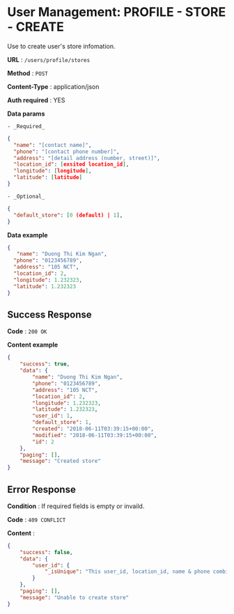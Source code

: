 # User Management: PROFILE - STORE - CREATE

Use to create user's store infomation.

**URL** : `/users/profile/stores`

**Method** : `POST`

**Content-Type** : application/json

**Auth required** : YES

**Data params**

    - _Required_

```json
{
  "name": "[contact name]",
  "phone": "[contact phone number]",
  "address": "[detail address (number, street)]",
  "location_id": [exsited location_id],
  "longitude": [longitude],
  "latitude": [latitude]
}
```

    - _Optional_

```json
{
  "default_store": [0 (default) | 1],
}
```

**Data example**

```json
{
   "name": "Duong Thi Kim Ngan",
  "phone": "0123456789",
  "address": "105 NCT",
  "location_id": 2,
  "longitude": 1.232323,
  "latitude": 1.232323
}
```

## Success Response

**Code** : `200 OK`

**Content example**

```json
{
    "success": true,
    "data": {
        "name": "Duong Thi Kim Ngan",
        "phone": "0123456789",
        "address": "105 NCT",
        "location_id": 2,
        "longitude": 1.232323,
        "latitude": 1.232323,
        "user_id": 1,
        "default_store": 1,
        "created": "2018-06-11T03:39:15+00:00",
        "modified": "2018-06-11T03:39:15+00:00",
        "id": 2
    },
    "paging": [],
    "message": "Created store"
}
```

## Error Response

**Condition** : If required fields is empty or invaild.

**Code** : `409 CONFLICT`

**Content** :

```json
{
    "success": false,
    "data": {
        "user_id": {
            "_isUnique": "This user_id, location_id, name & phone combination has already been used."
        }
    },
    "paging": [],
    "message": "Unable to create store"
}
```